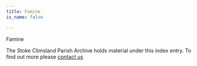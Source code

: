 ```yaml
---
title: Famine
is_name: false

---
```


Famine


The Stoke Climsland Parish Archive holds material under this index entry. To find out more please [contact us](/contact/)
